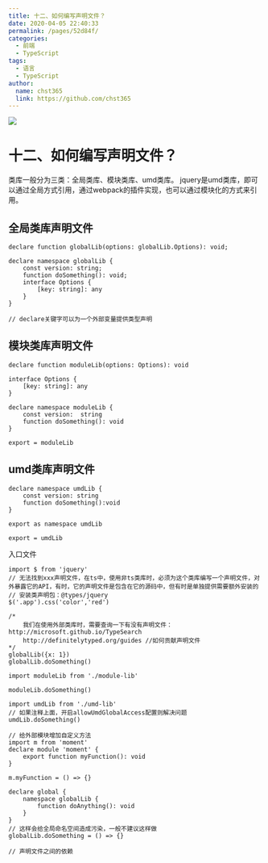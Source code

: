 ```yaml
---
title: 十二、如何编写声明文件？
date: 2020-04-05 22:40:33
permalink: /pages/52d84f/
categories: 
  - 前端
  - TypeScript
tags: 
  - 语言
  - TypeScript
author: 
  name: chst365
  link: https://github.com/chst365
---
```

![](https://cdn.jsdelivr.net/gh/chst365/bolgImgs/imgs/topImgs/158.jpg)
# 十二、如何编写声明文件？
类库一般分为三类：全局类库、模块类库、umd类库。
jquery是umd类库，即可以通过全局方式引用，通过webpack的插件实现，也可以通过模块化的方式来引用。

## 全局类库声明文件

```
declare function globalLib(options: globalLib.Options): void;

declare namespace globalLib {
    const version: string;
    function doSomething(): void;
    interface Options {
        [key: string]: any
    }
}

// declare关键字可以为一个外部变量提供类型声明
```
## 模块类库声明文件

```
declare function moduleLib(options: Options): void

interface Options {
    [key: string]: any
}

declare namespace moduleLib {
    const version:  string
    function doSomething(): void
}

export = moduleLib
```
## umd类库声明文件

```
declare namespace umdLib {
    const version: string
    function doSomething():void
}

export as namespace umdLib

export = umdLib
```
入口文件

```
import $ from 'jquery'
// 无法找到xxx声明文件，在ts中，使用非ts类库时，必须为这个类库编写一个声明文件，对外暴露它的API，有时，它的声明文件是包含在它的源码中，但有时是单独提供需要额外安装的
// 安装类声明包：@types/jquery
$('.app').css('color','red')

/* 
    我们在使用外部类库时，需要查询一下有没有声明文件：http://microsoft.github.io/TypeSearch
    http://definitelytyped.org/guides //如何贡献声明文件
*/
globalLib({x: 1})
globalLib.doSomething()

import moduleLib from './module-lib'

moduleLib.doSomething()

import umdLib from './umd-lib'
// 如果注释上面，开启allowUmdGlobalAccess配置则解决问题
umdLib.doSomething()

// 给外部模块增加自定义方法
import m from 'moment'
declare module 'moment' {
    export function myFunction(): void
}

m.myFunction = () => {}

declare global {
    namespace globalLib {
        function doAnything(): void
    }
}
// 这样会给全局命名空间造成污染，一般不建议这样做
globalLib.doSomething = () => {}

// 声明文件之间的依赖

    
```